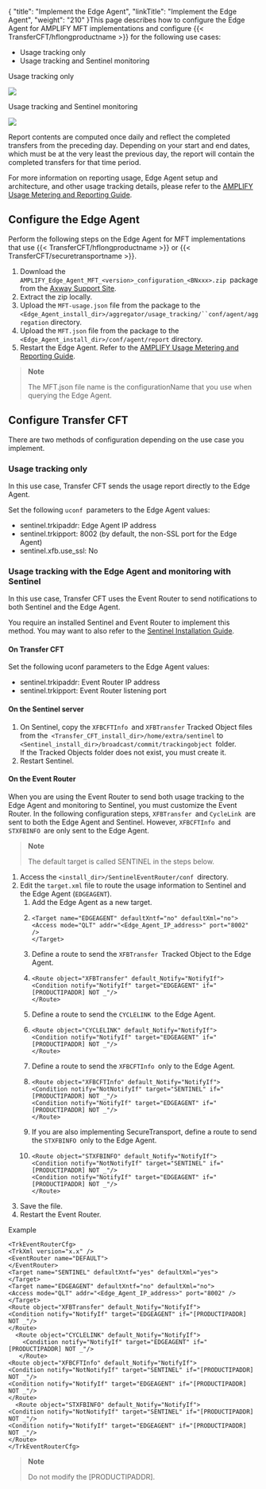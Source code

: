 {
    "title": "Implement the Edge Agent",
    "linkTitle": "Implement the Edge Agent",
    "weight": "210"
}This page describes how to configure the Edge Agent for AMPLIFY MFT implementations and configure {{< TransferCFT/hflongproductname  >}} for the following use cases:

- Usage tracking only
- Usage tracking and Sentinel monitoring

Usage tracking only

![]($1)

Usage tracking and Sentinel monitoring

![]($1)

Report contents are computed once daily and reflect the completed transfers from the preceding day. Depending on your start and end dates, which must be at the very least the previous day, the report will contain the completed transfers for that time period.

For more information on reporting usage, Edge Agent setup and architecture, and other usage tracking details, please refer to the [AMPLIFY Usage Metering and Reporting Guide](https://docs.axway.com/bundle/subusage_en).

## Configure the Edge Agent

Perform the following steps on the Edge Agent for MFT implementations that use {{< TransferCFT/hflongproductname  >}} or {{< TransferCFT/securetransportname  >}}.

1. Download the `AMPLIFY_Edge_Agent_MFT_<version>_configuration_<BNxxx>.zip `package from the [Axway Support Site](https://support.axway.com/).
1. Extract the zip locally.
1. Upload the `MFT-usage.json` file from the package to the `<Edge_Agent_install_dir>/aggregator/usage_tracking/``conf/agent/aggregation` directory.
1. Upload the `MFT.json` file from the package to the `<Edge_Agent_install_dir>/conf/agent/report` directory.
1. Restart the Edge Agent. Refer to the [AMPLIFY Usage Metering and Reporting Guide](https://docs.axway.com/bundle/subusage_en).

> **Note**
>
> The MFT.json file name is the configurationName that you use when querying the Edge Agent.

## Configure Transfer CFT

There are two methods of configuration depending on the use case you implement.

### Usage tracking only

In this use case, Transfer CFT sends the usage report directly to the Edge Agent.

Set the following `uconf `parameters to the Edge Agent values:

- sentinel.trkipaddr: Edge Agent IP address
- sentinel.trkipport: 8002 (by default, the non-SSL port for the Edge Agent)
- sentinel.xfb.use\_ssl: No

### Usage tracking with the Edge Agent and monitoring with Sentinel

In this use case, Transfer CFT uses the Event Router to send notifications to both Sentinel and the Edge Agent.

You require an installed Sentinel and Event Router to implement this method. You may want to also refer to the [Sentinel Installation Guide](https://docs.axway.com/bundle/Sentinel_420_InstallationGuide_allOS_en_HTML5/page/Content/AxwayStartPage.htm).

#### On Transfer CFT 

Set the following uconf parameters to the Edge Agent values:

- sentinel.trkipaddr: Event Router IP address
- sentinel.trkipport: Event Router listening port

#### On the Sentinel server

1. On Sentinel, copy the `XFBCFTInfo `and `XFBTransfer` Tracked Object files from the` <Transfer_CFT_install_dir>/home/extra/sentinel` to `<Sentinel_install_dir>/broadcast/commit/trackingobject `folder.  
    If the Tracked Objects folder does not exist, you must create it.
1. Restart Sentinel.

#### On the Event Router

When you are using the Event Router to send both usage tracking to the Edge Agent and monitoring to Sentinel, you must customize the Event Router. In the following configuration steps, `XFBTransfer `and `CycleLink `are sent to both the Edge Agent and Sentinel. However, `XFBCFTInfo `and `STXFBINFO `are only sent to the Edge Agent.

> **Note**
>
> The default target is called SENTINEL in the steps below.

1. Access the `<install_dir>/SentinelEventRouter/conf `directory.
1. Edit the `target.xml` file to route the usage information to Sentinel and the Edge Agent (`EDGEAGENT`).
    1.  Add the Edge Agent as a new target.
    2.  ```
        <Target name="EDGEAGENT" defaultXntf="no" defaultXml="no">
        <Access mode="QLT" addr="<Edge_Agent_IP_address>" port="8002" />
        </Target>
        ```
    3.  Define a route to send the `XFBTransfer `Tracked Object to the Edge Agent.
    4.  ```
        <Route object="XFBTransfer" default_Notify="NotifyIf">
        <Condition notify="NotifyIf" target="EDGEAGENT" if="
        [PRODUCTIPADDR] NOT _"/>
        </Route>
        ```
    5.  Define a route to send the `CYCLELINK `to the Edge Agent.
    6.  ```
        <Route object="CYCLELINK" default_Notify="NotifyIf">
        <Condition notify="NotifyIf" target="EDGEAGENT" if=" [PRODUCTIPADDR] NOT _"/>
        </Route>
        ```
    7.  Define a route to send the `XFBCFTInfo `only to the Edge Agent.
    8.  ```
        <Route object="XFBCFTInfo" default_Notify="NotifyIf">
        <Condition notify="NotNotifyIf" target="SENTINEL" if="[PRODUCTIPADDR] NOT _"/>
        <Condition notify="NotifyIf" target="EDGEAGENT" if="[PRODUCTIPADDR] NOT _"/>
        </Route>
        ```
    9.  If you are also implementing SecureTransport, define a route to send the `STXFBINFO `only to the Edge Agent.
    10. ```
        <Route object="STXFBINFO" default_Notify="NotifyIf">
        <Condition notify="NotNotifyIf" target="SENTINEL" if="[PRODUCTIPADDR] NOT _"/>
        <Condition notify="NotifyIf" target="EDGEAGENT" if="[PRODUCTIPADDR] NOT _"/>
        </Route>
        ```
1. Save the file.
1. Restart the Event Router.

Example

```
<TrkEventRouterCfg>
<TrkXml version="x.x" />
<EventRouter name="DEFAULT">
</EventRouter>
<Target name="SENTINEL" defaultXntf="yes" defaultXml="yes">
</Target>
<Target name="EDGEAGENT" defaultXntf="no" defaultXml="no">
<Access mode="QLT" addr="<Edge_Agent_IP_address>" port="8002" />
</Target>
<Route object="XFBTransfer" default_Notify="NotifyIf">
<Condition notify="NotifyIf" target="EDGEAGENT" if="[PRODUCTIPADDR] NOT _"/>
</Route>
  <Route object="CYCLELINK" default_Notify="NotifyIf">
    <Condition notify="NotifyIf" target="EDGEAGENT" if="[PRODUCTIPADDR] NOT _"/>
   </Route>
<Route object="XFBCFTInfo" default_Notify="NotifyIf">
<Condition notify="NotNotifyIf" target="SENTINEL" if="[PRODUCTIPADDR] NOT _"/>
<Condition notify="NotifyIf" target="EDGEAGENT" if="[PRODUCTIPADDR] NOT _"/>
</Route>
  <Route object="STXFBINFO" default_Notify="NotifyIf">
<Condition notify="NotNotifyIf" target="SENTINEL" if="[PRODUCTIPADDR] NOT _"/>
<Condition notify="NotifyIf" target="EDGEAGENT" if="[PRODUCTIPADDR] NOT _"/>
</Route>
</TrkEventRouterCfg>
```

> **Note**
>
> Do not modify the \[PRODUCTIPADDR\].
